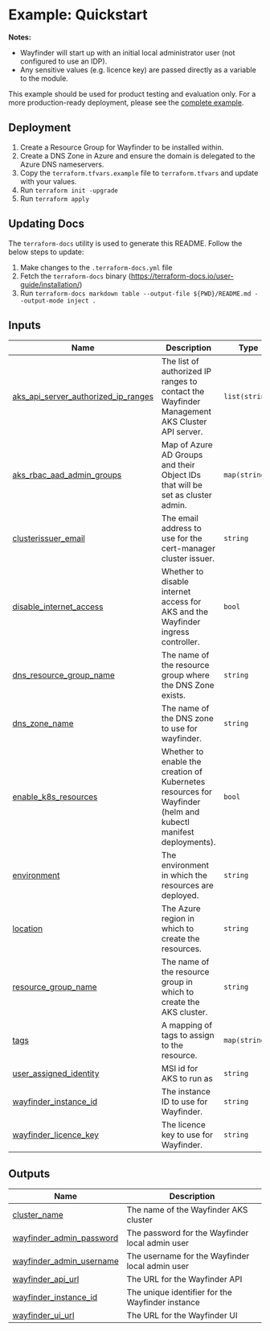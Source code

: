 <!-- BEGIN_TF_DOCS -->
# Example: Quickstart

**Notes:**
* Wayfinder will start up with an initial local administrator user (not configured to use an IDP).
* Any sensitive values (e.g. licence key) are passed directly as a variable to the module.

This example should be used for product testing and evaluation only. For a more production-ready deployment, please see the [complete example](../complete).

## Deployment

1. Create a Resource Group for Wayfinder to be installed within.
2. Create a DNS Zone in Azure and ensure the domain is delegated to the Azure DNS nameservers.
3. Copy the `terraform.tfvars.example` file to `terraform.tfvars` and update with your values.
4. Run `terraform init -upgrade`
5. Run `terraform apply`

## Updating Docs

The `terraform-docs` utility is used to generate this README. Follow the below steps to update:
1. Make changes to the `.terraform-docs.yml` file
2. Fetch the `terraform-docs` binary (https://terraform-docs.io/user-guide/installation/)
3. Run `terraform-docs markdown table --output-file ${PWD}/README.md --output-mode inject .`

## Inputs

| Name | Description | Type | Default | Required |
|------|-------------|------|---------|:--------:|
| <a name="input_aks_api_server_authorized_ip_ranges"></a> [aks\_api\_server\_authorized\_ip\_ranges](#input\_aks\_api\_server\_authorized\_ip\_ranges) | The list of authorized IP ranges to contact the Wayfinder Management AKS Cluster API server. | `list(string)` | <pre>[<br/>  "0.0.0.0/0"<br/>]</pre> | no |
| <a name="input_aks_rbac_aad_admin_groups"></a> [aks\_rbac\_aad\_admin\_groups](#input\_aks\_rbac\_aad\_admin\_groups) | Map of Azure AD Groups and their Object IDs that will be set as cluster admin. | `map(string)` | n/a | yes |
| <a name="input_clusterissuer_email"></a> [clusterissuer\_email](#input\_clusterissuer\_email) | The email address to use for the cert-manager cluster issuer. | `string` | n/a | yes |
| <a name="input_disable_internet_access"></a> [disable\_internet\_access](#input\_disable\_internet\_access) | Whether to disable internet access for AKS and the Wayfinder ingress controller. | `bool` | `false` | no |
| <a name="input_dns_resource_group_name"></a> [dns\_resource\_group\_name](#input\_dns\_resource\_group\_name) | The name of the resource group where the DNS Zone exists. | `string` | n/a | yes |
| <a name="input_dns_zone_name"></a> [dns\_zone\_name](#input\_dns\_zone\_name) | The name of the DNS zone to use for wayfinder. | `string` | n/a | yes |
| <a name="input_enable_k8s_resources"></a> [enable\_k8s\_resources](#input\_enable\_k8s\_resources) | Whether to enable the creation of Kubernetes resources for Wayfinder (helm and kubectl manifest deployments). | `bool` | `true` | no |
| <a name="input_environment"></a> [environment](#input\_environment) | The environment in which the resources are deployed. | `string` | `"production"` | no |
| <a name="input_location"></a> [location](#input\_location) | The Azure region in which to create the resources. | `string` | `"uksouth"` | no |
| <a name="input_resource_group_name"></a> [resource\_group\_name](#input\_resource\_group\_name) | The name of the resource group in which to create the AKS cluster. | `string` | n/a | yes |
| <a name="input_tags"></a> [tags](#input\_tags) | A mapping of tags to assign to the resource. | `map(string)` | `{}` | no |
| <a name="input_user_assigned_identity"></a> [user\_assigned\_identity](#input\_user\_assigned\_identity) | MSI id for AKS to run as | `string` | `null` | no |
| <a name="input_wayfinder_instance_id"></a> [wayfinder\_instance\_id](#input\_wayfinder\_instance\_id) | The instance ID to use for Wayfinder. | `string` | n/a | yes |
| <a name="input_wayfinder_licence_key"></a> [wayfinder\_licence\_key](#input\_wayfinder\_licence\_key) | The licence key to use for Wayfinder. | `string` | n/a | yes |

## Outputs

| Name | Description |
|------|-------------|
| <a name="output_cluster_name"></a> [cluster\_name](#output\_cluster\_name) | The name of the Wayfinder AKS cluster |
| <a name="output_wayfinder_admin_password"></a> [wayfinder\_admin\_password](#output\_wayfinder\_admin\_password) | The password for the Wayfinder local admin user |
| <a name="output_wayfinder_admin_username"></a> [wayfinder\_admin\_username](#output\_wayfinder\_admin\_username) | The username for the Wayfinder local admin user |
| <a name="output_wayfinder_api_url"></a> [wayfinder\_api\_url](#output\_wayfinder\_api\_url) | The URL for the Wayfinder API |
| <a name="output_wayfinder_instance_id"></a> [wayfinder\_instance\_id](#output\_wayfinder\_instance\_id) | The unique identifier for the Wayfinder instance |
| <a name="output_wayfinder_ui_url"></a> [wayfinder\_ui\_url](#output\_wayfinder\_ui\_url) | The URL for the Wayfinder UI |
<!-- END_TF_DOCS -->